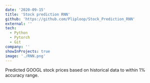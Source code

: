 ```yaml
---
date: '2020-09-15'
title: 'Stock prediction RNN'
github: 'https://github.com/Pliploop/Stock_Prediction_RNN'
external: ''
tech:
  - Python
  - Pytorch
  - Git
company: ''
showInProjects: true
image: './RNN.png'
---
```


Predicted GOOGL stock prices based on historical data to within 1% accuracy range.